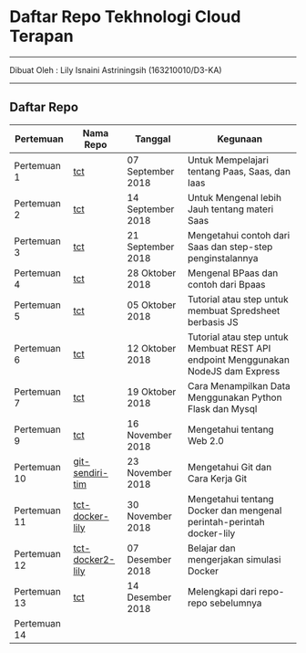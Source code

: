 # Daftar Repo Tekhnologi Cloud Terapan
---

Dibuat Oleh		: Lily Isnaini Astriningsih (163210010/D3-KA)

---
				  
Daftar Repo
---

| Pertemuan     | Nama Repo     													| Tanggal     		| Kegunaan				  															|
| ------------- | ---------------------------------------------------------------- 	| ----------------- | --------------------------------------------------------------------------------- |
| Pertemuan 1   | [tct](https://github.com/lilyastri/tct/tree/master/Minggu-1)		| 07 September 2018	| Untuk Mempelajari tentang Paas, Saas, dan Iaas									|
| Pertemuan 2   | [tct](https://github.com/lilyastri/tct/tree/master/Minggu%202)	| 14 September 2018	| Untuk Mengenal lebih Jauh tentang materi Saas										|
| Pertemuan 3   | [tct](https://github.com/lilyastri/tct/tree/master/Minggu%203)	| 21 September 2018	| Mengetahui contoh dari Saas dan step-step penginstalannya							|									
| Pertemuan 4   | [tct](https://github.com/lilyastri/tct/tree/master/Minggu%204)	| 28 Oktober 2018	| Mengenal BPaas dan contoh dari Bpaas												|	
| Pertemuan 5   | [tct](https://github.com/lilyastri/tct/tree/master/Minggu%205)	| 05 Oktober 2018   | Tutorial atau step untuk membuat Spredsheet berbasis JS							|
| Pertemuan 6   | [tct](https://github.com/lilyastri/tct/tree/master/Minggu%206)	| 12 Oktober 2018   | Tutorial atau step untuk Membuat REST API endpoint Menggunakan NodeJS dam Express	|
| Pertemuan 7   | [tct](https://github.com/lilyastri/tct/tree/master/Minggu%207)	| 19 Oktober 2018	| Cara Menampilkan Data Menggunakan Python Flask dan Mysql							|
| Pertemuan 9   | [tct](https://github.com/lilyastri/tct/tree/master/Minggu%208)	| 16 November 2018	| Mengetahui tentang Web 2.0														|
| Pertemuan 10  | [git-sendiri-tim](https://github.com/lilyastri/git-sendiri-tim)	| 23 November 2018	| Mengetahui Git dan Cara Kerja Git													|
| Pertemuan 11  | [tct-docker-lily](https://github.com/lilyastri/tct-docker-lily)	| 30 November 2018	| Mengetahui tentang Docker dan mengenal perintah-perintah docker-lily				|
| Pertemuan 12  | [tct-docker2-lily](https://github.com/lilyastri/tct-docker2-lily)	| 07 Desember 2018	| Belajar dan mengerjakan simulasi Docker											|
| Pertemuan 13  | [tct](https://github.com/lilyastri/tct)							| 14 Desember 2018	| Melengkapi dari repo-repo sebelumnya												|
| Pertemuan 14	| 
